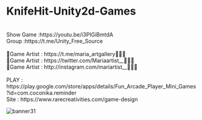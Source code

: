 # KnifeHit-Unity2d-Games
<br />
Show Game :https://youtu.be/i3PIGiBmtdA<br />
Group :https://t.me/Unity_Free_Source<br /><br />
🎨Game Artist : https://t.me/maria_artgallery👱🏻‍♀️<br />
🎨Game Artist : https://twitter.com/Mariaartist__👱🏻‍♀️<br />
🎨Game Artist : http://instagram.com/mariartist__👱🏻‍♀️<br /><br />
PLAY : https://play.google.com/store/apps/details/Fun_Arcade_Player_Mini_Games?id=com.coconika.reminder<br />
Site : https://www.rarecreativities.com/game-design <br />

![banner31](https://user-images.githubusercontent.com/83016119/213399287-19a88d85-364c-4ede-95da-6892e3e01500.png)
